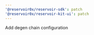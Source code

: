 ```yaml
---
'@reservoir0x/reservoir-sdk': patch
'@reservoir0x/reservoir-kit-ui': patch
---
```


Add degen chain configuration
